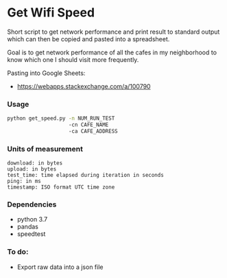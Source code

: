 # Get Wifi Speed
Short script to get network performance and print result to standard output which can then be copied and pasted into a spreadsheet.

Goal is to get network performance of all the cafes in my neighborhood to know which one I should visit more frequently.

Pasting into Google Sheets:
* https://webapps.stackexchange.com/a/100790

### Usage

```bash
python get_speed.py -n NUM_RUN_TEST
					-cn CAFE_NAME
					-ca CAFE_ADDRESS
```

### Units of measurement
	download: in bytes
	upload: in bytes
	test_time: time elapsed during iteration in seconds
	ping: in ms
	timestamp: ISO format UTC time zone

### Dependencies
* python 3.7
* pandas
* speedtest

### To do:
* Export raw data into a json file

